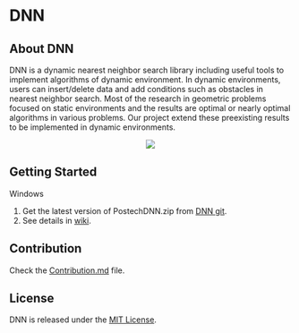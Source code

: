 # DNN

## About DNN
DNN is a dynamic nearest neighbor search library including useful tools to implement algorithms of dynamic environment. 
In dynamic environments, users can insert/delete data and add conditions such as obstacles in nearest neighbor search. Most of the research in geometric problems focused on static environments and the results are optimal or nearly optimal algorithms in various problems. Our project extend these preexisting results to be implemented in dynamic environments.

<p align="center">
 <img src = "https://dnn.postech.ac.kr/image/dnn-example.gif">
</p>

## Getting Started 
Windows 
1. Get the latest version of PostechDNN.zip from [DNN git](https://github.com/postechDNN/postechDNN/releases).
2. See details in [wiki](https://github.com/postechDNN/postechDNN/wiki).

## Contribution
Check the [Contribution.md](./Contributing.md) file.

## License
DNN is released under the [MIT License](https://opensource.org/licenses/MIT).
